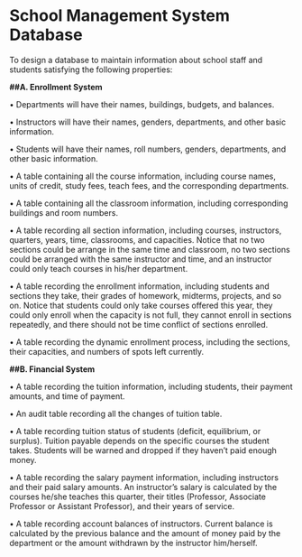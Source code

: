 # School Management System Database

To design a database to maintain information about school staff and students satisfying the following properties: 


**##A. Enrollment System**

•	Departments will have their names, buildings, budgets, and balances.

•	Instructors will have their names, genders, departments, and other basic information.

•	Students will have their names, roll numbers, genders, departments, and other basic information.

•	A table containing all the course information, including course names, units of credit, study fees, teach fees, and the       corresponding departments.

•	A table containing all the classroom information, including corresponding buildings and room numbers.

•	A table recording all section information, including courses, instructors, quarters, years, time, classrooms, and       capacities. Notice that no two sections could be arrange in the same time and classroom, no two sections could be arranged with the same instructor and time, and an instructor could only teach courses in his/her department.

•	A table recording the enrollment information, including students and sections they take, their grades of homework, midterms, projects, and so on. Notice that students could only take courses offered this year, they could only enroll when the capacity is not full, they cannot enroll in sections repeatedly, and there should not be time conflict of sections enrolled.

•	A table recording the dynamic enrollment process, including the sections, their capacities, and numbers of spots left currently.


**##B. Financial System**

•	A table recording the tuition information, including students, their payment amounts, and time of payment.

•	An audit table recording all the changes of tuition table.

•	A table recording tuition status of students (deficit, equilibrium, or surplus). Tuition payable depends on the specific courses the student takes. Students will be warned and dropped if they haven’t paid enough money.

•	A table recording the salary payment information, including instructors and their paid salary amounts. An instructor’s salary is calculated by the courses he/she teaches this quarter, their titles (Professor, Associate Professor or Assistant Professor), and their years of service.

•	A table recording account balances of instructors. Current balance is calculated by the previous balance and the amount of money paid by the department or the amount withdrawn by the instructor him/herself.
